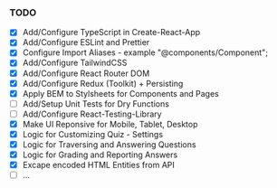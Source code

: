 ### TODO

- [x] Add/Configure TypeScript in Create-React-App
- [x] Add/Configure ESLint and Prettier
- [x] Configure Import Aliases - example "@components/Component";
- [x] Add/Configure TailwindCSS
- [x] Add/Configure React Router DOM
- [x] Add/Configure Redux (Toolkit) + Persisting
- [x] Apply BEM to Stylsheets for Components and Pages
- [ ] Add/Setup Unit Tests for Dry Functions
- [ ] Add/Configure React-Testing-Library
- [x] Make UI Reponsive for Mobile, Tablet, Desktop
- [x] Logic for Customizing Quiz - Settings
- [x] Logic for Traversing and Answering Questions
- [x] Logic for Grading and Reporting Answers
- [x] Excape encoded HTML Entities from API
- [ ] ...
